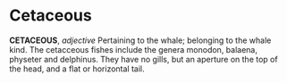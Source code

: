 # Cetaceous

**CETACEOUS**, _adjective_ Pertaining to the whale; belonging to the whale kind. The cetacceous fishes include the genera monodon, balaena, physeter and delphinus. They have no gills, but an aperture on the top of the head, and a flat or horizontal tail.